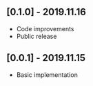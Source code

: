 ## [0.1.0] - 2019.11.16

* Code improvements
* Public release

## [0.0.1] - 2019.11.15

* Basic implementation
